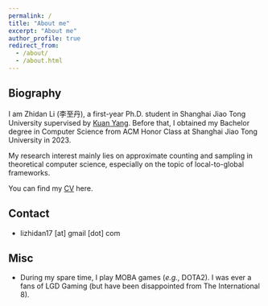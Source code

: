 ```yaml
---
permalink: /
title: "About me"
excerpt: "About me"
author_profile: true
redirect_from: 
  - /about/
  - /about.html
---
```


## Biography
I am Zhidan Li (李至丹), a first-year Ph.D. student in Shanghai Jiao Tong University supervised by [Kuan Yang](https://jhc.sjtu.edu.cn/~kuanyang/). Before that, I obtained my Bachelor degree in Computer Science from ACM Honor Class at Shanghai Jiao Tong University in 2023.

My research interest mainly lies on approximate counting and sampling in theoretical computer science, especially on the topic of local-to-global frameworks.

You can find my [CV](../files/cv.pdf) here.

## Contact
* lizhidan17 [at] gmail [dot] com

## Misc
* During my spare time, I play MOBA games (*e.g.*, DOTA2). I was ever a fans of LGD Gaming (but have been disappointed from The International 8).
